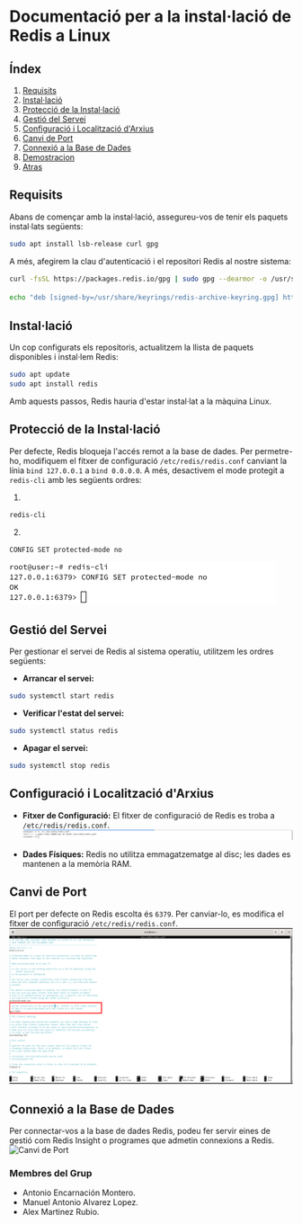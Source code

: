 # Documentació per a la instal·lació de Redis a Linux

## Índex

1. [Requisits](#requisits)
2. [Instal·lació](#installaci%C3%B3)
3. [Protecció  de la Instal·lació](#Protecci%C3%B3-de-la-installaci%C3%B3)
4. [Gestió del Servei](#gestió-del-servei)
5. [Configuració i Localització d'Arxius](#configuraci%C3%B3-i-localitzaci%C3%B3-darxius)
6. [Canvi de Port](#canvi-de-port)
7. [Connexió a la Base de Dades](#connexió-a-la-base-de-dades)
8. [Demostracion](Demostració.md)
9. [Atras](README.md)

## Requisits

Abans de començar amb la instal·lació, assegureu-vos de tenir els paquets instal·lats següents:

```bash
sudo apt install lsb-release curl gpg
```

A més, afegirem la clau d'autenticació i el repositori Redis al nostre sistema:

```bash
curl -fsSL https://packages.redis.io/gpg | sudo gpg --dearmor -o /usr/share/keyrings/redis-archive-keyring.gpg

echo "deb [signed-by=/usr/share/keyrings/redis-archive-keyring.gpg] https://packages.redis.io/deb $(lsb_release -cs) main" | sudo tee /etc/apt/sources.list.d/redis.list
```

## Instal·lació

Un cop configurats els repositoris, actualitzem la llista de paquets disponibles i instal·lem Redis:

```bash
sudo apt update
sudo apt install redis
```

Amb aquests passos, Redis hauria d'estar instal·lat a la màquina Linux.

## Protecció de la Instal·lació

Per defecte, Redis bloqueja l'accés remot a la base de dades. Per permetre-ho, modifiquem el fitxer de configuració `/etc/redis/redis.conf` canviant la línia `bind 127.0.0.1` a `bind 0.0.0.0`. A més, desactivem el mode protegit a `redis-cli` amb les següents ordres:
  
  1. 
```bash
redis-cli
```
  2.
```bash
CONFIG SET protected-mode no
```
![Securitzacio](Img/1Securitzacio.png)

## Gestió del Servei

Per gestionar el servei de Redis al sistema operatiu, utilitzem les ordres següents:

- **Arrancar el servei:**

```bash
sudo systemctl start redis
```

- **Verificar l'estat del servei:**

```bash
sudo systemctl status redis
```

- **Apagar el servei:**

```bash
sudo systemctl stop redis
```

## Configuració i Localització d'Arxius

- **Fitxer de Configuració:**
  El fitxer de configuració de Redis es troba a `/etc/redis/redis.conf`.
  ![Archivo_Configuracion](Img/1Archivo_Configuracion.png)

- **Dades Físiques:**
  Redis no utilitza emmagatzematge al disc; les dades es mantenen a la memòria RAM.

## Canvi de Port

El port per defecte on Redis escolta és `6379`. Per canviar-lo, es modifica el fitxer de configuració `/etc/redis/redis.conf`.
  ![Canvi de Port](Img/1(Puerto).png)


## Connexió a la Base de Dades

Per connectar-vos a la base de dades Redis, podeu fer servir eines de gestió com Redis Insight o programes que admetin connexions a Redis.
  ![Canvi de Port](Img/1Comprovación_Conexion_BBDD_redis-insight.png)

### Membres del Grup
- Antonio Encarnación Montero.
- Manuel Antonio Alvarez Lopez.
- Alex Martinez Rubio.
